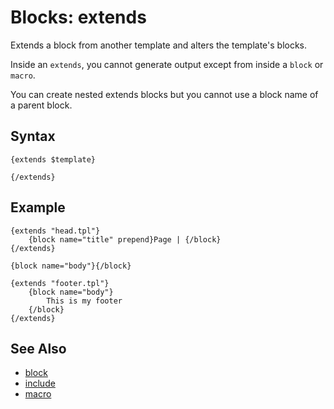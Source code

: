 # Blocks: extends

Extends a block from another template and alters the template's blocks.

Inside an ```extends```, you cannot generate output except from inside a ```block``` or ```macro```.

You can create nested extends blocks but you cannot use a block name of a parent block.

## Syntax

```
{extends $template}
    
{/extends}
```

## Example

```
{extends "head.tpl"}
    {block name="title" prepend}Page | {/block}
{/extends}

{block name="body"}{/block}

{extends "footer.tpl"}
    {block name="body"}
        This is my footer
    {/block}
{/extends}
```

## See Also

- [block](block.md)
- [include](include.md)
- [macro](macro.md)
